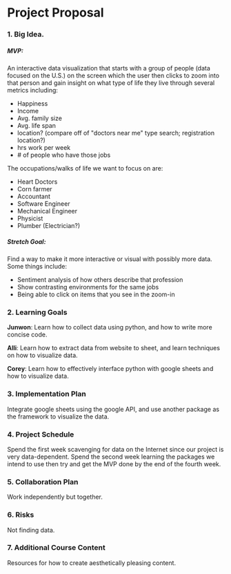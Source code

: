 # Project Proposal

### 1. Big Idea.
##### MVP:
An interactive data visualization that starts with a group of people (data focused on the U.S.) on the screen which the user then clicks to zoom into that person and gain insight on what type of life they live through several metrics including:
- Happiness
- Income
- Avg. family size
- Avg. life span
- location? (compare off of "doctors near me" type search; registration location?)
- hrs work per week
- \# of people who have those jobs  

The occupations/walks of life we want to focus on are:
- Heart Doctors   
- Corn farmer
- Accountant
- Software Engineer
- Mechanical Engineer
- Physicist
- Plumber (Electrician?)

##### Stretch Goal:
Find a way to make it more interactive or visual with possibly more data. Some things include:
- Sentiment analysis of how others describe that profession
- Show contrasting environments for the same jobs
- Being able to click on items that you see in the zoom-in

### 2. Learning Goals
__Junwon__: Learn how to collect data using python, and how to write more concise code.

__Alli__: Learn how to extract data from website to sheet, and learn techniques on how to visualize data.

__Corey__: Learn how to effectively interface python with google sheets and how to visualize data.

### 3. Implementation Plan
Integrate google sheets using the google API, and use another package as the framework to visualize the data.

### 4. Project Schedule
Spend the first week scavenging for data on the Internet since our project is very data-dependent. Spend the second week learning the packages we intend to use then try and get the MVP done by the end of the fourth week.

### 5. Collaboration Plan
Work independently but together.

### 6. Risks
Not finding data.

### 7. Additional Course Content
Resources for how to create aesthetically pleasing content.  

